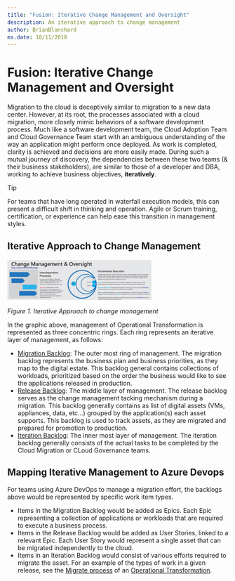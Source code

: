 ```yaml
---
title: "Fusion: Iterative Change Management and Oversight"
description: An iterative approach to change management
author: BrianBlanchard
ms.date: 10/11/2018
---
```


# Fusion: Iterative Change Management and Oversight

Migration to the cloud is deceptively similar to migration to a new data center. However, at its root, the processes associated with a cloud migration, more closely mimic behaviors of a software development process. Much like a software development team, the Cloud Adoption Team and Cloud Governance Team start with an ambiguous understanding of the way an application might perform once deployed. As work is completed, clarity is achieved and decisions are more easily made. During such a mutual journey of discovery, the dependencies between these two teams (& their business stakeholders), are similar to those of a developer and DBA, working to achieve business objectives, **iteratively**. 

> [!TIP]
> For teams that have long operated in waterfall execution models, this can present a difficult shift in thinking and operation. Agile or Scrum training, certification, or experience can help ease this transition in management styles.

## Iterative Approach to Change Management

![Iterative Approach to change management](../../_images/operational-transformation-manage.png)

*Figure 1. Iterative Approach to change management*

In the graphic above, management of Operational Transformation is represented as three concentric rings. Each ring represents an iterative layer of management, as follows:

* [Migration Backlog](migration-backlog.md): The outer most ring of management. The migration backlog represents the business plan and business priorities, as they map to the digital estate. This backlog general contains collections of workloads, prioritized based on the order the business would like to see the applications released in production.
* [Release Backlog](../execute/iteration-release-backlog.md#release-backlog): The middle layer of management. The release backlog serves as the change management tacking mechanism during a migration. This backlog generally contains as list of digital assets (VMs, appliances, data, etc...) grouped by the application(s) each asset supports. This backlog is used to track assets, as they are migrated and prepared for promotion to production.
* [Iteration Backlog](../execute/iteration-release-backlog.md#iteration-backlog): The inner most layer of management. The iteration backlog generally consists of the actual tasks to be completed by the Cloud Migration or CLoud Governance teams.

## Mapping Iterative Management to Azure Devops

For teams using Azure DevOps to manage a migration effort, the backlogs above would be represented by specific work item types. 

* Items in the Migration Backlog would be added as Epics. Each Epic representing a collection of applications or workloads that are required to execute a business process.
* Items in the Release Backlog would be added as User Stories, linked to a relevant Epic. Each User Story would represent a single asset that can be migrated independently to the cloud.
* Items in an Iteration Backlog would consist of various efforts required to migrate the asset. For an example of the types of work in a given release, see the [Migrate process](../../transformation-journeys/operational-transformation/migrate.md) of an [Operational Transformation](../../transformation-journeys/operational-transformation/overview.md).